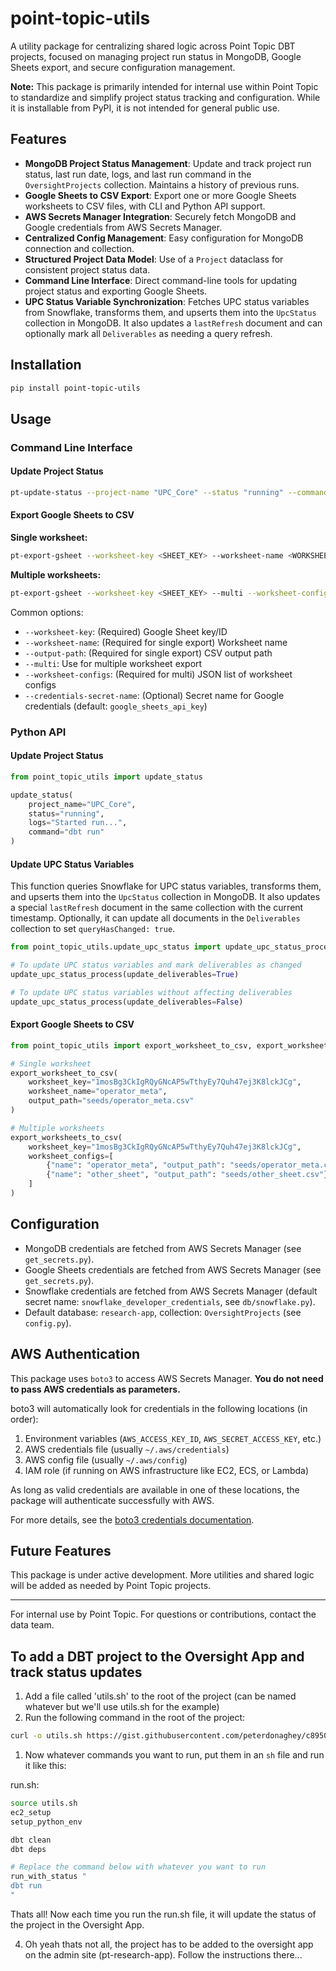 # point-topic-utils

A utility package for centralizing shared logic across Point Topic DBT projects, focused on managing project run status in MongoDB, Google Sheets export, and secure configuration management.

**Note:** This package is primarily intended for internal use within Point Topic to standardize and simplify project status tracking and configuration. While it is installable from PyPI, it is not intended for general public use.

## Features

- **MongoDB Project Status Management**: Update and track project run status, last run date, logs, and last run command in the `OversightProjects` collection. Maintains a history of previous runs.
- **Google Sheets to CSV Export**: Export one or more Google Sheets worksheets to CSV files, with CLI and Python API support.
- **AWS Secrets Manager Integration**: Securely fetch MongoDB and Google credentials from AWS Secrets Manager.
- **Centralized Config Management**: Easy configuration for MongoDB connection and collection.
- **Structured Project Data Model**: Use of a `Project` dataclass for consistent project status data.
- **Command Line Interface**: Direct command-line tools for updating project status and exporting Google Sheets.
- **UPC Status Variable Synchronization**: Fetches UPC status variables from Snowflake, transforms them, and upserts them into the `UpcStatus` collection in MongoDB. It also updates a `lastRefresh` document and can optionally mark all `Deliverables` as needing a query refresh.

## Installation

```bash
pip install point-topic-utils
```

## Usage

### Command Line Interface

#### Update Project Status

```bash
pt-update-status --project-name "UPC_Core" --status "running" --command "dbt run"
```

#### Export Google Sheets to CSV

**Single worksheet:**

```bash
pt-export-gsheet --worksheet-key <SHEET_KEY> --worksheet-name <WORKSHEET_NAME> --output-path <CSV_PATH>
```

**Multiple worksheets:**

```bash
pt-export-gsheet --worksheet-key <SHEET_KEY> --multi --worksheet-configs '[{"name": "Sheet1", "output_path": "out1.csv"}, {"name": "Sheet2", "output_path": "out2.csv"}]'
```

Common options:

- `--worksheet-key`: (Required) Google Sheet key/ID
- `--worksheet-name`: (Required for single export) Worksheet name
- `--output-path`: (Required for single export) CSV output path
- `--multi`: Use for multiple worksheet export
- `--worksheet-configs`: (Required for multi) JSON list of worksheet configs
- `--credentials-secret-name`: (Optional) Secret name for Google credentials (default: `google_sheets_api_key`)

### Python API

#### Update Project Status

```python
from point_topic_utils import update_status

update_status(
    project_name="UPC_Core",
    status="running",
    logs="Started run...",
    command="dbt run"
)
```

#### Update UPC Status Variables

This function queries Snowflake for UPC status variables, transforms them, and upserts them into the `UpcStatus` collection in MongoDB. It also updates a special `lastRefresh` document in the same collection with the current timestamp. Optionally, it can update all documents in the `Deliverables` collection to set `queryHasChanged: true`.

```python
from point_topic_utils.update_upc_status import update_upc_status_process

# To update UPC status variables and mark deliverables as changed
update_upc_status_process(update_deliverables=True)

# To update UPC status variables without affecting deliverables
update_upc_status_process(update_deliverables=False)
```

#### Export Google Sheets to CSV

```python
from point_topic_utils import export_worksheet_to_csv, export_worksheets_to_csv

# Single worksheet
export_worksheet_to_csv(
    worksheet_key="1mosBg3CkIgRQyGNcAP5wTthyEy7Quh47ej3K8lckJCg",
    worksheet_name="operator_meta",
    output_path="seeds/operator_meta.csv"
)

# Multiple worksheets
export_worksheets_to_csv(
    worksheet_key="1mosBg3CkIgRQyGNcAP5wTthyEy7Quh47ej3K8lckJCg",
    worksheet_configs=[
        {"name": "operator_meta", "output_path": "seeds/operator_meta.csv"},
        {"name": "other_sheet", "output_path": "seeds/other_sheet.csv"}
    ]
)
```

## Configuration

- MongoDB credentials are fetched from AWS Secrets Manager (see `get_secrets.py`).
- Google Sheets credentials are fetched from AWS Secrets Manager (see `get_secrets.py`).
- Snowflake credentials are fetched from AWS Secrets Manager (default secret name: `snowflake_developer_credentials`, see `db/snowflake.py`).
- Default database: `research-app`, collection: `OversightProjects` (see `config.py`).

## AWS Authentication

This package uses `boto3` to access AWS Secrets Manager. **You do not need to pass AWS credentials as parameters.**

boto3 will automatically look for credentials in the following locations (in order):

1. Environment variables (`AWS_ACCESS_KEY_ID`, `AWS_SECRET_ACCESS_KEY`, etc.)
2. AWS credentials file (usually `~/.aws/credentials`)
3. AWS config file (usually `~/.aws/config`)
4. IAM role (if running on AWS infrastructure like EC2, ECS, or Lambda)

As long as valid credentials are available in one of these locations, the package will authenticate successfully with AWS.

For more details, see the [boto3 credentials documentation](https://boto3.amazonaws.com/v1/documentation/api/latest/guide/credentials.html).

## Future Features

This package is under active development. More utilities and shared logic will be added as needed by Point Topic projects.

---

For internal use by Point Topic. For questions or contributions, contact the data team.

## To add a DBT project to the Oversight App and track status updates

1. Add a file called 'utils.sh' to the root of the project (can be named whatever but we'll use utils.sh for the example)
2. Run the following command in the root of the project:

```bash
curl -o utils.sh https://gist.githubusercontent.com/peterdonaghey/c895061d97d0f1ab8c78e0926384d20c/raw/d0c4fc402bf3e47a2d382cf80d9e2a534bb62383/utils.sh
```

1. Now whatever commands you want to run, put them in an `sh` file and run it like this:

run.sh:

```bash
source utils.sh
ec2_setup
setup_python_env

dbt clean
dbt deps

# Replace the command below with whatever you want to run
run_with_status "
dbt run
"
```

Thats all! Now each time you run the run.sh file, it will update the status of the project in the Oversight App.

4. Oh yeah thats not all, the project has to be added to the oversight app on the admin site (pt-research-app). Follow the instructions there...
